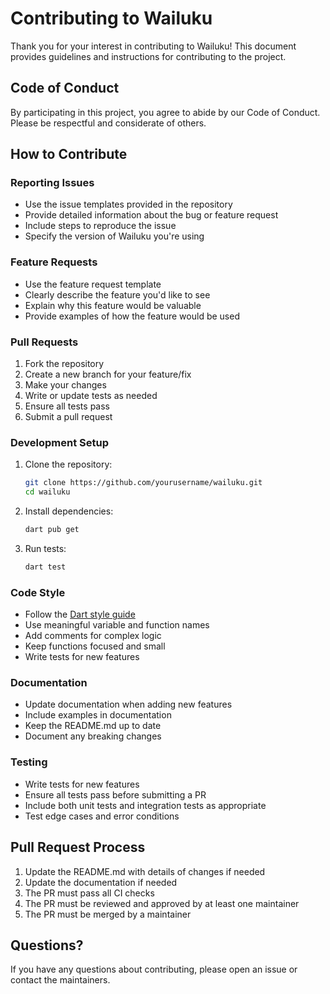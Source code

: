 # Contributing to Wailuku

Thank you for your interest in contributing to Wailuku! This document provides guidelines and instructions for contributing to the project.

## Code of Conduct

By participating in this project, you agree to abide by our Code of Conduct. Please be respectful and considerate of others.

## How to Contribute

### Reporting Issues

- Use the issue templates provided in the repository
- Provide detailed information about the bug or feature request
- Include steps to reproduce the issue
- Specify the version of Wailuku you're using

### Feature Requests

- Use the feature request template
- Clearly describe the feature you'd like to see
- Explain why this feature would be valuable
- Provide examples of how the feature would be used

### Pull Requests

1. Fork the repository
2. Create a new branch for your feature/fix
3. Make your changes
4. Write or update tests as needed
5. Ensure all tests pass
6. Submit a pull request

### Development Setup

1. Clone the repository:
   ```bash
   git clone https://github.com/yourusername/wailuku.git
   cd wailuku
   ```

2. Install dependencies:
   ```bash
   dart pub get
   ```

3. Run tests:
   ```bash
   dart test
   ```

### Code Style

- Follow the [Dart style guide](https://dart.dev/guides/language/effective-dart/style)
- Use meaningful variable and function names
- Add comments for complex logic
- Keep functions focused and small
- Write tests for new features

### Documentation

- Update documentation when adding new features
- Include examples in documentation
- Keep the README.md up to date
- Document any breaking changes

### Testing

- Write tests for new features
- Ensure all tests pass before submitting a PR
- Include both unit tests and integration tests as appropriate
- Test edge cases and error conditions

## Pull Request Process

1. Update the README.md with details of changes if needed
2. Update the documentation if needed
3. The PR must pass all CI checks
4. The PR must be reviewed and approved by at least one maintainer
5. The PR must be merged by a maintainer

## Questions?

If you have any questions about contributing, please open an issue or contact the maintainers. 